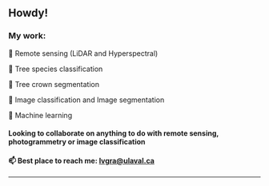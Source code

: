 ## Howdy!

### My work:

🔭 Remote sensing (LiDAR and Hyperspectral)

🌲 Tree species classification 

🌳 Tree crown segmentation

📸 Image classification and Image segmentation

🤖 Machine learning

#### Looking to collaborate on anything to do with remote sensing, photogrammetry or image classification

#### 📫 Best place to reach me: lvgra@ulaval.ca
****

